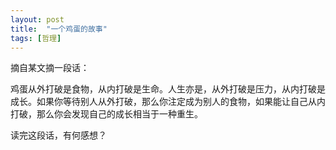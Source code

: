 ```yaml
---
layout: post
title:  "一个鸡蛋的故事"
tags: [哲理]
---
```

摘自某文摘一段话：

鸡蛋从外打破是食物，从内打破是生命。人生亦是，从外打破是压力，从内打破是成长。如果你等待别人从外打破，那么你注定成为别人的食物，如果能让自己从内打破，那么你会发现自己的成长相当于一种重生。

读完这段话，有何感想？
